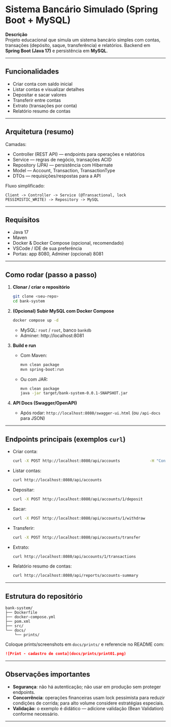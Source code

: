 # Sistema Bancário Simulado (Spring Boot + MySQL)

**Descrição**  
Projeto educacional que simula um sistema bancário simples com contas, transações (depósito, saque, transferência) e relatórios. Backend em **Spring Boot (Java 17)** e persistência em **MySQL**.

---

## Funcionalidades
- Criar conta com saldo inicial
- Listar contas e visualizar detalhes
- Depositar e sacar valores
- Transferir entre contas
- Extrato (transações por conta)
- Relatório resumo de contas

---

## Arquitetura (resumo)
Camadas:
- Controller (REST API) — endpoints para operações e relatórios
- Service — regras de negócio, transações ACID
- Repository (JPA) — persistência com Hibernate
- Model — Account, Transaction, TransactionType
- DTOs — requisições/respostas para a API

Fluxo simplificado:
```
Client -> Controller -> Service (@Transactional, lock PESSIMISTIC_WRITE) -> Repository -> MySQL
```

---

## Requisitos
- Java 17
- Maven
- Docker & Docker Compose (opcional, recomendado)
- VSCode / IDE de sua preferência
- Portas: app 8080, Adminer (opcional) 8081

---

## Como rodar (passo a passo)

1. **Clonar / criar o repositório**
   ```bash
   git clone <seu-repo>
   cd bank-system
   ```

2. **(Opcional) Subir MySQL com Docker Compose**
   ```bash
   docker compose up -d
   ```
   - MySQL: `root` / `root`, banco `bankdb`
   - Adminer: http://localhost:8081

3. **Build e run**
   - Com Maven:
     ```bash
     mvn clean package
     mvn spring-boot:run
     ```
   - Ou com JAR:
     ```bash
     mvn clean package
     java -jar target/bank-system-0.0.1-SNAPSHOT.jar
     ```

4. **API Docs (Swagger/OpenAPI)**
   - Após rodar: `http://localhost:8080/swagger-ui.html` (ou `/api-docs` para JSON)

---

## Endpoints principais (exemplos `curl`)

- Criar conta:
  ```bash
  curl -X POST http://localhost:8080/api/accounts             -H "Content-Type: application/json"             -d '{"holderName":"Alice","initialBalance":1000.00}'
  ```

- Listar contas:
  ```bash
  curl http://localhost:8080/api/accounts
  ```

- Depositar:
  ```bash
  curl -X POST http://localhost:8080/api/accounts/1/deposit             -H "Content-Type: application/json"             -d '{"amount":100.00,"description":"Depósito"}'
  ```

- Sacar:
  ```bash
  curl -X POST http://localhost:8080/api/accounts/1/withdraw             -H "Content-Type: application/json"             -d '{"amount":50.00,"description":"Saque"}'
  ```

- Transferir:
  ```bash
  curl -X POST http://localhost:8080/api/accounts/transfer             -H "Content-Type: application/json"             -d '{"fromAccountId":1,"toAccountId":2,"amount":200.00,"description":"Transfer"}'
  ```

- Extrato:
  ```bash
  curl http://localhost:8080/api/accounts/1/transactions
  ```

- Relatório resumo de contas:
  ```bash
  curl http://localhost:8080/api/reports/accounts-summary
  ```

---

## Estrutura do repositório
```
bank-system/
├── Dockerfile
├── docker-compose.yml
├── pom.xml
├── src/
└── docs/
    └── prints/
```
Coloque prints/screenshots em `docs/prints/` e referencie no README com:
```md
![Print - cadastro de conta](docs/prints/print01.png)
```

---

## Observações importantes
- **Segurança**: não há autenticação; não usar em produção sem proteger endpoints.
- **Concorrência**: operações financeiras usam lock pessimista para reduzir condições de corrida; para alto volume considere estratégias especiais.
- **Validação**: o exemplo é didático — adicione validação (Bean Validation) conforme necessário.

---
